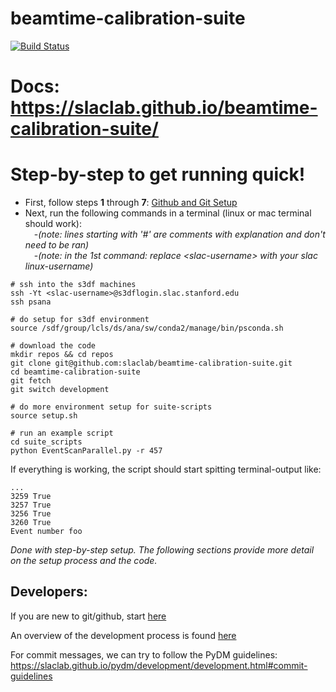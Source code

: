 # beamtime-calibration-suite
[![Build Status](https://github.com/slaclab/beamtime-calibration-suite/actions/workflows/run-tests.yml/badge.svg?branch=main)](https://github.com/slaclab/beamtime-calibration-suite/actions/workflows/run-tests.yml)

# Docs: https://slaclab.github.io/beamtime-calibration-suite/

# Step-by-step to get running quick!
* First, follow steps **1** through **7**: [Github and Git Setup](https://slaclab.github.io/beamtime-calibration-suite/setup/)
* Next, run the following commands in a terminal (linux or mac terminal should work):  
&emsp;-_(note: lines starting with '#' are comments with explanation and don't need to be ran)_  
&emsp;-_(note: in the 1st command: replace \<slac-username> with your slac linux-username)_
```
# ssh into the s3df machines
ssh -Yt <slac-username>@s3dflogin.slac.stanford.edu
ssh psana

# do setup for s3df environment
source /sdf/group/lcls/ds/ana/sw/conda2/manage/bin/psconda.sh

# download the code
mkdir repos && cd repos
git clone git@github.com:slaclab/beamtime-calibration-suite.git
cd beamtime-calibration-suite
git fetch
git switch development

# do more environment setup for suite-scripts
source setup.sh

# run an example script
cd suite_scripts
python EventScanParallel.py -r 457
```
If everything is working, the script should start spitting terminal-output like:
```
...
3259 True
3257 True
3256 True
3260 True
Event number foo
```
_Done with step-by-step setup. The following sections provide more detail on the setup process and the code._
 
## Developers:

If you are new to git/github, start [here](https://slaclab.github.io/beamtime-calibration-suite/learning_git/)

An overview of the development process is found [here](https://slaclab.github.io/beamtime-calibration-suite/workflow/)

For commit messages, we can try to follow the PyDM guidelines: https://slaclab.github.io/pydm/development/development.html#commit-guidelines